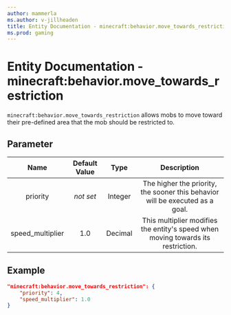 ```yaml
---
author: mammerla
ms.author: v-jillheaden
title: Entity Documentation - minecraft:behavior.move_towards_restriction
ms.prod: gaming
---
```


# Entity Documentation - minecraft:behavior.move_towards_restriction

`minecraft:behavior.move_towards_restriction` allows mobs to move toward their pre-defined area that the mob should be restricted to.

## Parameter

| Name| Default Value| Type| Description |
|:-----------:|:-----------:|:-----------:|:-----------:|
|priority|*not set*|Integer|The higher the priority, the sooner this behavior will be executed as a goal.|
| speed_multiplier| 1.0| Decimal| This multiplier modifies the entity's speed when moving towards its restriction. |

## Example

```json
"minecraft:behavior.move_towards_restriction": {
    "priority": 4,
    "speed_multiplier": 1.0
}
```
